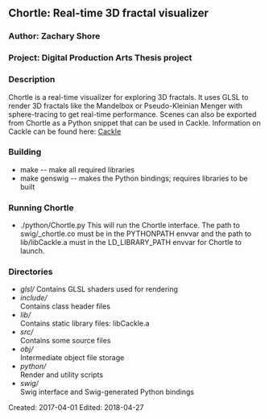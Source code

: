 ## Chortle: Real-time 3D fractal visualizer 
### Author: Zachary Shore
### Project: Digital Production Arts Thesis project

### Description

Chortle is a real-time visualizer for exploring 3D fractals. It uses GLSL to render 3D fractals like the Mandelbox or Pseudo-Kleinian Menger with sphere-tracing to get real-time performance. Scenes can also be exported from Chortle as a Python snippet that can be used in Cackle. Information on Cackle can be found here: [Cackle](https://github.com/Zaiyugi/cackle)

### Building
*  make -- make all required libraries
*  make genswig -- makes the Python bindings; requires libraries to be built

### Running Chortle
* ./python/Chortle.py
This will run the Chortle interface. The path to swig/\_chortle.co must be in the PYTHONPATH envvar and the path to lib/libCackle.a must in the LD\_LIBRARY\_PATH envvar for Chortle to launch.

### Directories
*  _glsl/_
   Contains GLSL shaders used for rendering 
*  _include/_  
   Contains class header files
*  _lib/_  
   Contains static library files: libCackle.a
*  _src/_  
   Contains some source files
*  _obj/_  
   Intermediate object file storage
*  _python/_  
   Render and utility scripts
*  _swig/_  
   Swig interface and Swig-generated Python bindings

Created: 2017-04-01 
Edited: 2018-04-27
 
